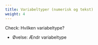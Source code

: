 ```yaml
---
title: Variabeltyper (numerisk og tekst)
weight: 4
---
```

Check: Hvilken variabeltype?
- Øvelse: Ændr variabeltype